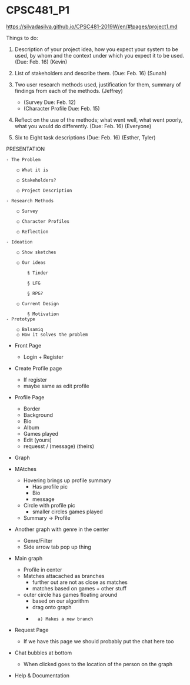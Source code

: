 # CPSC481_P1

https://silvadasilva.github.io/CPSC481-2019W/en/#!pages/project1.md

Things to do:
1. Description of your project idea, how you expect your system to be used, by whom and the context under which you expect it to be used. (Due: Feb. 16) (Kevin)

2. List of stakeholders and describe them. (Due: Feb. 16) (Sunah)

3. Two user research methods used, justification for them, summary of findings from each of the methods. (Jeffrey)
   - (Survey Due: Feb. 12)
   - (Character Profile Due: Feb. 15)
   
4. Reflect on the use of the methods; what went well, what went poorly, what you would do differently. (Due: Feb. 16) (Everyone)

5. Six to Eight task descriptions (Due: Feb. 16) (Esther, Tyler)


PRESENTATION

	- The Problem
	
		○ What it is
		
		○ Stakeholders?
		
		○ Project Description
		
	- Research Methods
	
		○ Survey
		
		○ Character Profiles
		
		○ Reflection
		
	- Ideation
	
		○ Show sketches
		
		○ Our ideas
		
			§ Tinder
			
			§ LFG
			
			§ RPG?
			
		○ Current Design
		
			§ Motivation
	- Prototype
	
		○ Balsamiq
		○ How it solves the problem

- Front Page
	- Login + Register
	
- Create Profile page
	- If register
	- maybe same as edit profile

- Profile Page
	- Border
	- Background
	- Bio
	- Album
	- Games played
	- Edit (yours)
	- requesst / (message) (theirs)
	

- Graph
-	MAtches
	-	Hovering brings up profile summary
		-	Has profile pic
		-	Bio
		-	message
	-	Circle with profile pic
		-	smaller circles games played
	-	Summary -> Profile
-	Another graph with genre in the center
	-	Genre/Filter
	-	Side arrow tab pop up thing
-	Main graph
	-	Profile in center
	-	Matches attacached as branches
		-	further out are not as close as matches
		-	matches based on games + other stuff
	-	outer circle has games floating around
		-	based on our algorithm
		-	drag onto graph
		-		a) Makes a new branch
						

- Request Page
	- If we have this page we should probably put the chat here too
	
- Chat bubbles at bottom
	- When clicked goes to the location of the person on the graph

- Help & Documentation
	
